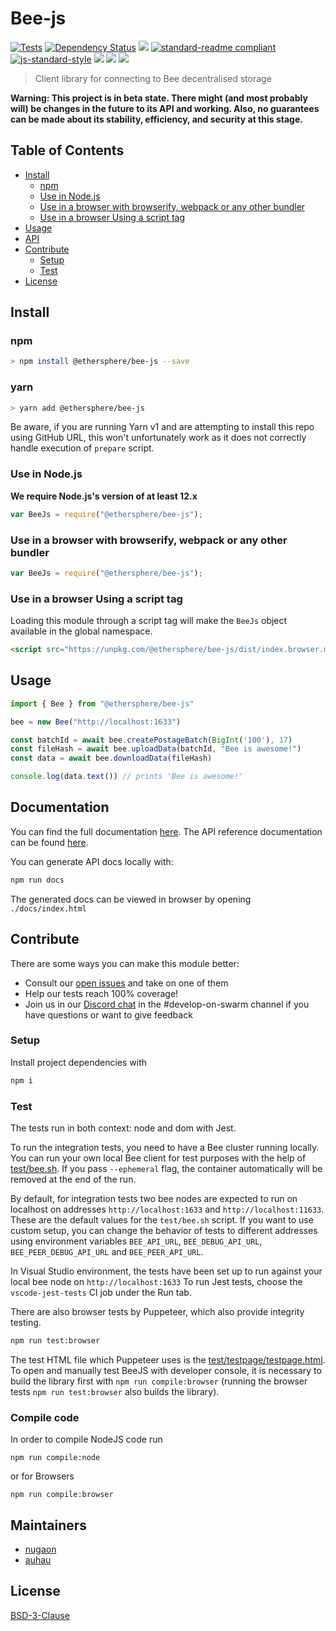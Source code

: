 # Bee-js

[![Tests](https://github.com/ethersphere/bee-js/actions/workflows/tests.yaml/badge.svg)](https://github.com/ethersphere/bee-js/actions/workflows/tests.yaml)
[![Dependency Status](https://david-dm.org/ethersphere/bee-js.svg?style=flat-square)](https://david-dm.org/ethersphere/bee-js)
[![](https://img.shields.io/badge/made%20by-Swarm-blue.svg?style=flat-square)](https://swarm.ethereum.org/)
[![standard-readme compliant](https://img.shields.io/badge/standard--readme-OK-brightgreen.svg?style=flat-square)](https://github.com/RichardLitt/standard-readme)
[![js-standard-style](https://img.shields.io/badge/code%20style-standard-brightgreen.svg?style=flat-square)](https://github.com/feross/standard)
![](https://img.shields.io/badge/npm-%3E%3D6.0.0-orange.svg?style=flat-square)
![](https://img.shields.io/badge/Node.js-%3E%3D12.0.0-orange.svg?style=flat-square)
![](https://img.shields.io/badge/runs%20in-browser%20%7C%20node%20%7C%20webworker%20%7C%20electron-orange)

> Client library for connecting to Bee decentralised storage

**Warning: This project is in beta state. There might (and most probably will) be changes in the future to its API and working. Also, no guarantees can be made about its stability, efficiency, and security at this stage.**

## Table of Contents

- [Install](#install)
  - [npm](#npm)
  - [Use in Node.js](#use-in-nodejs)
  - [Use in a browser with browserify, webpack or any other bundler](#use-in-a-browser-with-browserify-webpack-or-any-other-bundler)
  - [Use in a browser Using a script tag](#use-in-a-browser-using-a-script-tag)
- [Usage](#usage)
- [API](#api)
- [Contribute](#contribute)
  - [Setup](#setup)
  - [Test](#test)
- [License](#license)

## Install

### npm

```sh
> npm install @ethersphere/bee-js --save
```

### yarn

```sh
> yarn add @ethersphere/bee-js
```

Be aware, if you are running Yarn v1 and are attempting to install this repo using GitHub URL, this won't unfortunately
work as it does not correctly handle execution of `prepare` script.

### Use in Node.js

**We require Node.js's version of at least 12.x**

```js
var BeeJs = require("@ethersphere/bee-js");
```

### Use in a browser with browserify, webpack or any other bundler

```js
var BeeJs = require("@ethersphere/bee-js");
```

### Use in a browser Using a script tag

Loading this module through a script tag will make the `BeeJs` object available in the global namespace.

```html
<script src="https://unpkg.com/@ethersphere/bee-js/dist/index.browser.min.js"></script>
```

## Usage

```js
import { Bee } from "@ethersphere/bee-js"

bee = new Bee("http://localhost:1633")

const batchId = await bee.createPostageBatch(BigInt('100'), 17)
const fileHash = await bee.uploadData(batchId, "Bee is awesome!")
const data = await bee.downloadData(fileHash)

console.log(data.text()) // prints 'Bee is awesome!'
```

## Documentation

You can find the full documentation [here](https://bee-js.ethswarm.org/docs). The API reference documentation can be found [here](https://bee-js.ethswarm.org/docs/api).

You can generate API docs locally with:

```sh
npm run docs
```

The generated docs can be viewed in browser by opening `./docs/index.html`

## Contribute

There are some ways you can make this module better:

- Consult our [open issues](https://github.com/ethersphere/bee-js/issues) and take on one of them
- Help our tests reach 100% coverage!
- Join us in our [Discord chat](https://discord.gg/wdghaQsGq5) in the #develop-on-swarm channel if you have questions or want to give feedback

### Setup

Install project dependencies with

```sh
npm i
```

### Test

The tests run in both context: node and dom with Jest.

To run the integration tests, you need to have a Bee cluster running locally. You can run your own local Bee client for test purposes with the help of [test/bee.sh](test/bee.sh).
If you pass `--ephemeral` flag, the container automatically will be removed at the end of the run.

By default, for integration tests two bee nodes are expected to run on localhost on addresses `http://localhost:1633` and `http://localhost:11633`. These are the default values for the `test/bee.sh` script.
If you want to use custom setup, you can change the behavior of tests to different addresses using environment variables `BEE_API_URL`, `BEE_DEBUG_API_URL`, `BEE_PEER_DEBUG_API_URL` and `BEE_PEER_API_URL`.

In Visual Studio environment, the tests have been set up to run against your local bee node on `http://localhost:1633`
To run Jest tests, choose the `vscode-jest-tests` CI job under the Run tab.

There are also browser tests by Puppeteer, which also provide integrity testing.
```sh
npm run test:browser
```
The test HTML file which Puppeteer uses is the [test/testpage/testpage.html](test/testpage/testpage.html).
To open and manually test BeeJS with developer console, it is necessary to build the library first with `npm run compile:browser` (running the browser tests `npm run test:browser` also builds the library).

### Compile code

In order to compile NodeJS code run

`npm run compile:node`

or for Browsers

`npm run compile:browser`

## Maintainers

- [nugaon](https://github.com/nugaon)
- [auhau](https://github.com/auhau)

## License

[BSD-3-Clause](./LICENSE)
